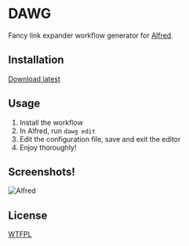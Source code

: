 DAWG
====

Fancy link expander workflow generator for [Alfred](https://www.alfredapp.com/).

## Installation

[Download latest](https://github.com/v-yarotsky/dawg/releases/latest)

## Usage

1. Install the workflow
2. In Alfred, run `dawg edit`
3. Edit the configuration file, save and exit the editor
4. Enjoy thoroughly!

## Screenshots!

![Alfred](https://github.com/v-yarotsky/dawg/blob/master/doc/screenshot.png?raw=true)

## License

[WTFPL](https://github.com/v-yarotsky/dawg/blob/master/LICENSE.txt?raw=true)

